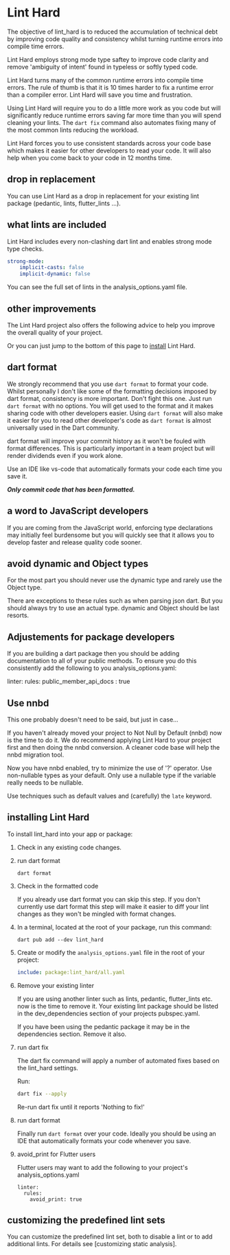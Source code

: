 # Lint Hard 

The objective of lint_hard is to reduced the accumulation of technical debt by improving code quality and consistency whilst turning runtime errors into compile time errors.


Lint Hard employs strong mode type saftey to improve code clarity and remove 'ambiguity of intent' found in typeless or softly typed code.

Lint Hard turns many of the common runtime errors into compile time errors. The rule of thumb is that it is 10 times harder to fix a runtime error than a compiler error. Lint Hard will save you time and frustration.  

Using Lint Hard will require you to do a little more work as you code but will significantly reduce runtime errors saving far more time than you will spend cleaning your lints. The `dart fix` command also automates fixing many of the most common lints reducing the workload.

Lint Hard forces you to use consistent standards across your code base which makes it easier for other developers to read your code. It will also help when you come back to your code in 12 months time.

## drop in replacement
You can use Lint Hard as a drop in replacement for your existing lint package (pedantic, lints, flutter_lints ...).


## what lints are included
Lint Hard includes every non-clashing dart lint and enables strong mode type checks.

```yaml
strong-mode:
    implicit-casts: false
    implicit-dynamic: false
```

You can see the full set of lints in the analysis_options.yaml file.

## other improvements

The Lint Hard project also offers the following advice to help you improve the overall quality of your project.

Or you can just jump to the bottom of this page to [install](#installing-lint-hard) Lint Hard.

## dart format
We strongly recommend that you use `dart format` to format your code.  Whilst personally I don't like some of the formatting decisions imposed by dart format, consistency is more important.  Don't fight this one. Just run `dart format` with no options. You will get used to the format and it makes sharing code with other developers easier. 
Using `dart format` will also make it easier for you to read other developer's code as `dart format` is almost universally used in the Dart community.

dart format will improve your commit history as it won't be fouled with format differences. This is particularly important  in a team project but will render dividends even if you work alone. 

Use an IDE like vs-code that automatically formats your code each time you save it.

**_Only commit code that has been formatted._**


## a word to JavaScript developers
If you are coming from the JavaScript world, enforcing type declarations may initially feel burdensome but you will quickly see that it allows you to develop faster and release quality code sooner.   

## avoid dynamic and Object types

For the most part you should never use the dynamic type and rarely use the Object type.

There are exceptions to these rules such as when parsing json dart. But you should always try to use an actual type. dynamic and Object should be last resorts.

## Adjustements for package developers

If you are building a dart package then you should be adding documentation to all of your public methods.
To ensure you do this consistently add the following to you analysis_options.yaml:

linter:
  rules:
    public_member_api_docs : true 

## Use nnbd

This one probably doesn't need to be said, but just in case...

If you haven't already moved your project to Not Null by Default (nnbd) now is the time to do it.
We do recommend applying Lint Hard to your project first and then doing the nnbd conversion. A cleaner code base will help the nnbd migration tool.

Now you have nnbd enabled, try to minimize the use of '?' operator. Use non-nullable types as your default. Only use a nullable type if the variable really needs to be nullable.

Use techniques such as default values and (carefully) the `late` keyword.


## installing Lint Hard

To install lint_hard into your app or package:

1. Check in any existing code changes.

2. run dart format

    ```terminal
    dart format
    ```
3. Check in the formatted code

    If you already use dart format you can skip this step.
    If you don't currently use dart format this step will make it easier to diff your lint changes as they won't be mingled with format changes.
    
4.  In a terminal, located at the root of your package, run this command:

    ```terminal
    dart pub add --dev lint_hard
    ```

5.  Create or modify the `analysis_options.yaml` file in the root of your project:

    ```yaml
    include: package:lint_hard/all.yaml
    ```

5. Remove your existing linter

    If you are using another linter such as lints, pedantic, flutter_lints etc. now is the time to remove it.
    Your existing lint package should be listed in the dev_dependencies section of your projects pubspec.yaml.
    
    If you have been using the pedantic package it may be in the dependencies section. Remove it also.
    
5. run dart fix

    The dart fix command will apply a number of automated fixes based on the lint_hard settings.

    Run:
    ```bash
    dart fix --apply
    ```
    Re-run dart fix until it reports 'Nothing to fix!'

6. run dart format

    Finally run `dart format` over your code. Ideally you should be using an IDE that automatically formats your code whenever you save.
    
7. avoid_print for Flutter users

    Flutter users may want to add the following to your project's analysis_options.yaml
    ```
    linter:
      rules:
        avoid_print: true  
    ```


## customizing the predefined lint sets

You can customize the predefined lint set, both to disable a
lint or to add additional lints. For details see [customizing static
analysis].

